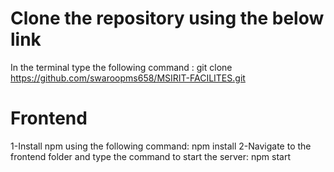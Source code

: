 # Clone the repository using the below link #

In the terminal type the following command : git clone https://github.com/swaroopms658/MSIRIT-FACILITES.git

# Frontend #
1-Install npm using the following command: npm install
2-Navigate to the frontend folder and type the command to start the server: npm start
